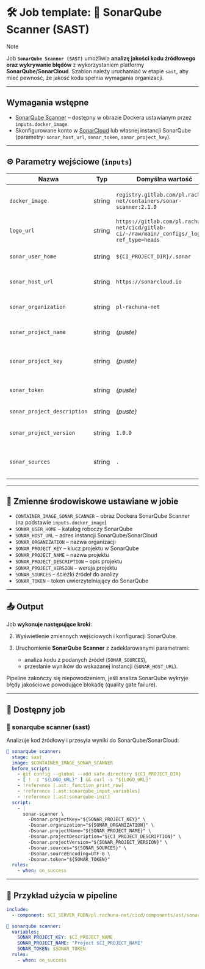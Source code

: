 # 🛠 Job template: 💪 SonarQube Scanner (SAST)

> [!note]
>
> Job **`SonarQube Scanner (SAST)`** umożliwia **analizę jakości kodu źródłowego oraz wykrywanie błędów** z wykorzystaniem platformy **SonarQube/SonarCloud**. Szablon należy uruchamiać w etapie `sast`, aby mieć pewność, że jakość kodu spełnia wymagania organizacji.

---
## Wymagania wstępne

* [SonarQube Scanner](https://docs.sonarsource.com/sonarqube/latest/analyzing-source-code/scanners/sonarscanner/) – dostępny w obrazie Dockera ustawianym przez `inputs.docker_image`.
* Skonfigurowane konto w [SonarCloud](https://sonarcloud.io/) lub własnej instancji SonarQube (parametry: `sonar_host_url`, `sonar_token`, `sonar_project_key`).

---
## ⚙️ Parametry wejściowe (`inputs`)

| Nazwa                       | Typ    | Domyślna wartość                                                                            | Opis                                                |
| --------------------------- | ------ | ------------------------------------------------------------------------------------------- | --------------------------------------------------- |
| `docker_image`              | string | `registry.gitlab.com/pl.rachuna-net/containers/sonar-scanner:2.1.0`                         | Obraz Dockera zawierający SonarQube Scanner         |
| `logo_url`                  | string | `https://gitlab.com/pl.rachuna-net/cicd/gitlab-ci/-/raw/main/_configs/_logo?ref_type=heads` | Adres URL logo wyświetlanego w logach               |
| `sonar_user_home`           | string | `${CI_PROJECT_DIR}/.sonar`                                                                  | Lokalny katalog roboczy SonarQube                   |
| `sonar_host_url`            | string | `https://sonarcloud.io`                                                                     | Adres instancji SonarQube lub SonarCloud            |
| `sonar_organization`        | string | `pl-rachuna-net`                                                                            | Nazwa organizacji w SonarCloud                      |
| `sonar_project_name`        | string | *(puste)*                                                                                   | Nazwa projektu analizowanego w SonarQube            |
| `sonar_project_key`         | string | *(puste)*                                                                                   | Klucz projektu w SonarQube (unikalny identyfikator) |
| `sonar_token`               | string | *(puste)*                                                                                   | Token uwierzytelniający do SonarQube                |
| `sonar_project_description` | string | *(puste)*                                                                                   | Opis projektu w SonarQube                           |
| `sonar_project_version`     | string | `1.0.0`                                                                                     | Wersja analizowanego projektu                       |
| `sonar_sources`             | string | `.`                                                                                         | Ścieżka do katalogu ze źródłami do analizy          |

---
## 🧬 Zmienne środowiskowe ustawiane w jobie

* `CONTAINER_IMAGE_SONAR_SCANNER` – obraz Dockera SonarQube Scanner (na podstawie `inputs.docker_image`)
* `SONAR_USER_HOME` – katalog roboczy SonarQube
* `SONAR_HOST_URL` – adres instancji SonarQube/SonarCloud
* `SONAR_ORGANIZATION` – nazwa organizacji
* `SONAR_PROJECT_KEY` – klucz projektu w SonarQube
* `SONAR_PROJECT_NAME` – nazwa projektu
* `SONAR_PROJECT_DESCRIPTION` – opis projektu
* `SONAR_PROJECT_VERSION` – wersja projektu
* `SONAR_SOURCES` – ścieżki źródeł do analizy
* `SONAR_TOKEN` – token uwierzytelniający do SonarQube

---
## 📤 Output

Job **wykonuje następujące kroki**:

2. Wyświetlenie zmiennych wejściowych i konfiguracji SonarQube.
3. Uruchomienie **SonarQube Scanner** z zadeklarowanymi parametrami:

   * analiza kodu z podanych źródeł (`SONAR_SOURCES`),
   * przesłanie wyników do wskazanej instancji (`SONAR_HOST_URL`).

Pipeline zakończy się niepowodzeniem, jeśli analiza SonarQube wykryje błędy jakościowe powodujące blokadę (quality gate failure).

---
## 🧪 Dostępny job

### **💪 sonarqube scanner (sast)**

Analizuje kod źródłowy i przesyła wyniki do SonarQube/SonarCloud:

```yaml
💪 sonarqube scanner:
  stage: sast
  image: $CONTAINER_IMAGE_SONAR_SCANNER
  before_script:
    - git config --global --add safe.directory ${CI_PROJECT_DIR}
    - [ ! -z "${LOGO_URL}" ] && curl -s "${LOGO_URL}"
    - !reference [.ast:_function_print_row]
    - !reference [.ast:sonarqube_input_variables]
    - !reference [.ast:sonarqube-init]
  script:
    - |
      sonar-scanner \
        -Dsonar.projectKey="${SONAR_PROJECT_KEY}" \
        -Dsonar.organization="${SONAR_ORGANIZATION}" \
        -Dsonar.projectName="${SONAR_PROJECT_NAME}" \
        -Dsonar.projectDescription="${CI_PROJECT_DESCRIPTION}" \
        -Dsonar.projectVersion="${SONAR_PROJECT_VERSION}" \
        -Dsonar.sources="${SONAR_SOURCES}" \
        -Dsonar.sourceEncoding=UTF-8 \
        -Dsonar.token="${SONAR_TOKEN}"
  rules:
    - when: on_success
```

---
## 🧪 Przykład użycia w pipeline

```yaml
include:
  - component: $CI_SERVER_FQDN/pl.rachuna-net/cicd/components/ast/sonarqube@$COMPONENT_VERSION_SONARQUBE

💪 sonarqube scanner:
  variables:
    SONAR_PROJECT_KEY: $CI_PROJECT_NAME
    SONAR_PROJECT_NAME: "Project $CI_PROJECT_NAME"
    SONAR_TOKEN: $SONAR_TOKEN
  rules:
    - when: on_success
```
